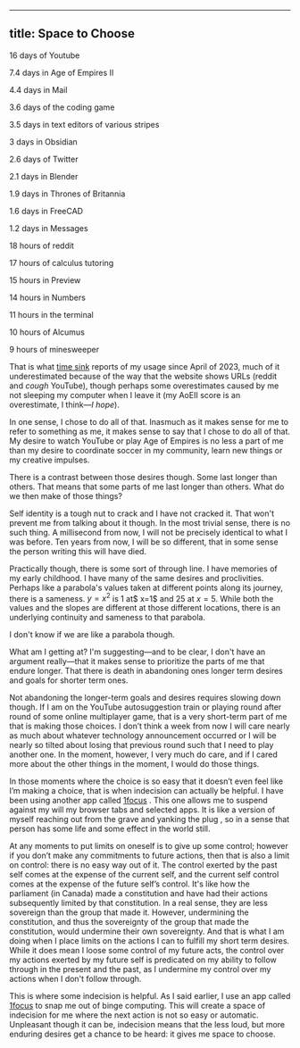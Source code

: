 ----
title: Space to Choose
----

16 days of Youtube 

7.4 days in Age of Empires II 

4.4 days in Mail 

3.6 days of the coding game

3.5 days in text editors of various stripes

3 days in Obsidian 

2.6 days of Twitter 

2.1 days in Blender 

1.9 days in Thrones of Britannia 

1.6 days in FreeCAD 

1.2 days in Messages 

18 hours of reddit 

17 hours of calculus tutoring 

15 hours in Preview 

14 hours in Numbers 

11 hours in the terminal 

10 hours of Alcumus 

9 hours of minesweeper 
 
That is what [time sink](https://manytricks.com/timesink/) reports of my usage since April of 2023, much of it underestimated because of the way that the website shows URLs (reddit and *cough* YouTube), though perhaps some overestimates caused by me not sleeping my computer when I leave it (my AoEII score is an overestimate, I think—*I hope*). 

In one sense, I chose to do all of that. Inasmuch as it makes sense for me to refer to something as me, it makes sense to say that I chose to do all of that. My desire to watch YouTube or play Age of Empires is no less a part of me than my desire to coordinate soccer in my community, learn new things or my creative impulses. 

There is a contrast between those desires though. Some last longer than others. That means that some parts of me last longer than others. What do we then make of those things?

Self identity is a tough nut to crack and I have not cracked it. That won't prevent me from talking about it though. In the most trivial sense, there is no such thing. A millisecond from now, I will not be precisely identical to what I was before. Ten years from now, I will be so different, that in some sense the person writing this will have died. 

Practically though, there is some sort of through line. I have memories of my early childhood. I have many of the same desires and proclivities. Perhaps like a parabola's values taken at different points along its journey, there is a sameness. $y=x^2$ is $1$ at$ x=1$ and $25$ at $x=5$. While both the values and the slopes are different at those different locations, there is an underlying continuity and sameness to that parabola. 

I don't know if we are like a parabola though. 

What am I getting at? I'm suggesting—and to be clear, I don't have an argument really—that it makes sense to prioritize the parts of me that endure longer. That there is death in abandoning ones longer term desires and goals for shorter term ones. 

Not abandoning the longer-term goals and desires requires slowing down though. If I am on the YouTube autosuggestion train or playing round after round of some online multiplayer game, that is a very short-term part of me that is making those choices. I don’t think a week from now I will care nearly as much about whatever technology announcement occurred or I will be nearly so tilted about losing that previous round such that I need to play another one. In the moment, however, I very much do care, and if I cared more about the other things in the moment, I would do those things.

In those moments where the choice is so easy that it doesn’t even feel like I’m making a choice, that is when indecision can actually be helpful. I have been using another app called [1focus](https://onefocusapp.com) . This one allows me to suspend against my will my browser tabs and selected apps. It is like a version of myself reaching out from the grave and yanking the plug , so in a sense that person has some life and some effect in the world still. 

At any moments to put limits on oneself is to give up some control; however if you don’t make any commitments to future actions, then that is also a limit on control: there is no easy way out of it. The control exerted by the past self comes at the expense of the current self, and the current self control comes at the expense of the future self’s control. It's like how the parliament (in Canada) made a constitution and have had their actions subsequently limited by that constitution. In a real sense, they are less sovereign than the group that made it. However, undermining the constitution, and thus the sovereignty of the group that made the constitution, would undermine their own sovereignty. And that is what I am doing when I place limits on the actions I can to fulfill my short term desires. While it does mean I loose some control of my future acts, the control over my actions exerted by my future self is predicated on my ability to follow through in the present and the past, as I undermine my control over my actions when I don't follow through. 

This is where some indecision is helpful. As I said earlier, I use an app called [1focus](https://onefocusapp.com) to snap me out of binge computing. This will create a space of indecision for me where the next action is not so easy or automatic. Unpleasant though it can be, indecision means that the less loud, but more enduring desires get a chance to be heard: it gives me space to choose. 

